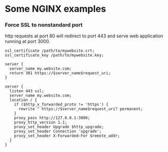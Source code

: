 # Some NGINX examples
### Force SSL to nonstandard port
http requests at port 80 will redirect to port 443 and serve web application running at port 3000.
```
ssl_certificate /path/to/mywebsite.crt;
ssl_certificate_key /path/to/mywebsite.key;

server {
  server_name my.website.com;
  return 301 https://$server_name$request_uri;
}

server {
  listen 443 ssl;
  server_name my.website.com;
  location / {
    if ($http_x_forwarded_proto != 'https') {
      rewrite ^ https://$server_name$request_uri? permanent;
    }
    proxy_pass http://127.0.0.1:3000;
    proxy_http_version 1.1;
    proxy_set_header Upgrade $http_upgrade;
    proxy_set_header Connection 'upgrade';
    proxy_set_header X-Forwarded-For $remote_addr;
  }
}
```
